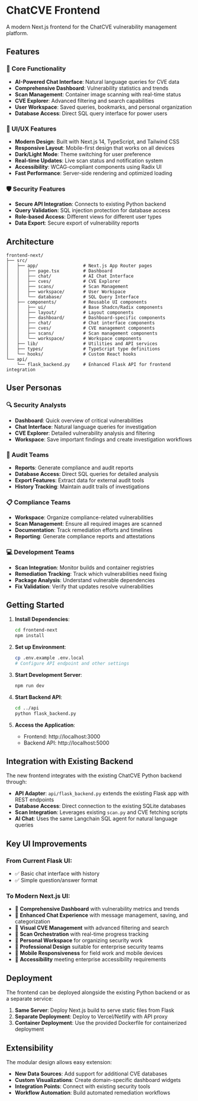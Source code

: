 # ChatCVE Frontend

A modern Next.js frontend for the ChatCVE vulnerability management platform.

## Features

### 🎯 Core Functionality
- **AI-Powered Chat Interface**: Natural language queries for CVE data
- **Comprehensive Dashboard**: Vulnerability statistics and trends
- **Scan Management**: Container image scanning with real-time status
- **CVE Explorer**: Advanced filtering and search capabilities
- **User Workspace**: Saved queries, bookmarks, and personal organization
- **Database Access**: Direct SQL query interface for power users

### 🎨 UI/UX Features
- **Modern Design**: Built with Next.js 14, TypeScript, and Tailwind CSS
- **Responsive Layout**: Mobile-first design that works on all devices
- **Dark/Light Mode**: Theme switching for user preference
- **Real-time Updates**: Live scan status and notification system
- **Accessibility**: WCAG-compliant components using Radix UI
- **Fast Performance**: Server-side rendering and optimized loading

### 🛡️ Security Features
- **Secure API Integration**: Connects to existing Python backend
- **Query Validation**: SQL injection protection for database access
- **Role-based Access**: Different views for different user types
- **Data Export**: Secure export of vulnerability reports

## Architecture

```
frontend-next/
├── src/
│   ├── app/                 # Next.js App Router pages
│   │   ├── page.tsx         # Dashboard
│   │   ├── chat/            # AI Chat Interface
│   │   ├── cves/            # CVE Explorer
│   │   ├── scans/           # Scan Management
│   │   ├── workspace/       # User Workspace
│   │   └── database/        # SQL Query Interface
│   ├── components/          # Reusable UI components
│   │   ├── ui/              # Base Shadcn/Radix components
│   │   ├── layout/          # Layout components
│   │   ├── dashboard/       # Dashboard-specific components
│   │   ├── chat/            # Chat interface components
│   │   ├── cves/            # CVE management components
│   │   ├── scans/           # Scan management components
│   │   └── workspace/       # Workspace components
│   ├── lib/                 # Utilities and API services
│   ├── types/               # TypeScript type definitions
│   └── hooks/               # Custom React hooks
└── api/
    └── flask_backend.py     # Enhanced Flask API for frontend integration
```

## User Personas

### 🔍 Security Analysts
- **Dashboard**: Quick overview of critical vulnerabilities
- **Chat Interface**: Natural language queries for investigation
- **CVE Explorer**: Detailed vulnerability analysis and filtering
- **Workspace**: Save important findings and create investigation workflows

### 👥 Audit Teams
- **Reports**: Generate compliance and audit reports
- **Database Access**: Direct SQL queries for detailed analysis
- **Export Features**: Extract data for external audit tools
- **History Tracking**: Maintain audit trails of investigations

### 📋 Compliance Teams
- **Workspace**: Organize compliance-related vulnerabilities
- **Scan Management**: Ensure all required images are scanned
- **Documentation**: Track remediation efforts and timelines
- **Reporting**: Generate compliance reports and attestations

### 💻 Development Teams
- **Scan Integration**: Monitor builds and container registries
- **Remediation Tracking**: Track which vulnerabilities need fixing
- **Package Analysis**: Understand vulnerable dependencies
- **Fix Validation**: Verify that updates resolve vulnerabilities

## Getting Started

1. **Install Dependencies**:
   ```bash
   cd frontend-next
   npm install
   ```

2. **Set up Environment**:
   ```bash
   cp .env.example .env.local
   # Configure API endpoint and other settings
   ```

3. **Start Development Server**:
   ```bash
   npm run dev
   ```

4. **Start Backend API**:
   ```bash
   cd ../api
   python flask_backend.py
   ```

5. **Access the Application**:
   - Frontend: http://localhost:3000
   - Backend API: http://localhost:5000

## Integration with Existing Backend

The new frontend integrates with the existing ChatCVE Python backend through:

- **API Adapter**: `api/flask_backend.py` extends the existing Flask app with REST endpoints
- **Database Access**: Direct connection to the existing SQLite databases
- **Scan Integration**: Leverages existing `scan.py` and CVE fetching scripts
- **AI Chat**: Uses the same Langchain SQL agent for natural language queries

## Key UI Improvements

### From Current Flask UI:
- ✅ Basic chat interface with history
- ✅ Simple question/answer format

### To Modern Next.js UI:
- 🎯 **Comprehensive Dashboard** with vulnerability metrics and trends
- 🎯 **Enhanced Chat Experience** with message management, saving, and categorization
- 🎯 **Visual CVE Management** with advanced filtering and search
- 🎯 **Scan Orchestration** with real-time progress tracking
- 🎯 **Personal Workspace** for organizing security work
- 🎯 **Professional Design** suitable for enterprise security teams
- 🎯 **Mobile Responsiveness** for field work and mobile devices
- 🎯 **Accessibility** meeting enterprise accessibility requirements

## Deployment

The frontend can be deployed alongside the existing Python backend or as a separate service:

1. **Same Server**: Deploy Next.js build to serve static files from Flask
2. **Separate Deployment**: Deploy to Vercel/Netlify with API proxy
3. **Container Deployment**: Use the provided Dockerfile for containerized deployment

## Extensibility

The modular design allows easy extension:
- **New Data Sources**: Add support for additional CVE databases
- **Custom Visualizations**: Create domain-specific dashboard widgets
- **Integration Points**: Connect with existing security tools
- **Workflow Automation**: Build automated remediation workflows